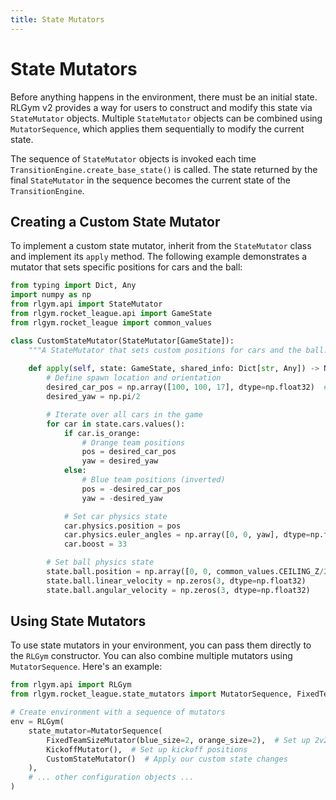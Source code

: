 ```yaml
---
title: State Mutators
---
```


# State Mutators

Before anything happens in the environment, there must be an initial state. RLGym v2 provides a way for users to construct and modify this state via `StateMutator` objects. Multiple `StateMutator` objects can be combined using `MutatorSequence`, which applies them sequentially to modify the current state.

The sequence of `StateMutator` objects is invoked each time `TransitionEngine.create_base_state()` is called. The state returned by the final `StateMutator` in the sequence becomes the current state of the `TransitionEngine`.

## Creating a Custom State Mutator

To implement a custom state mutator, inherit from the `StateMutator` class and implement its `apply` method. The following example demonstrates a mutator that sets specific positions for cars and the ball:

```python
from typing import Dict, Any
import numpy as np
from rlgym.api import StateMutator
from rlgym.rocket_league.api import GameState
from rlgym.rocket_league import common_values

class CustomStateMutator(StateMutator[GameState]):
    """A StateMutator that sets custom positions for cars and the ball."""
    
    def apply(self, state: GameState, shared_info: Dict[str, Any]) -> None:
        # Define spawn location and orientation
        desired_car_pos = np.array([100, 100, 17], dtype=np.float32)  # x, y, z
        desired_yaw = np.pi/2

        # Iterate over all cars in the game
        for car in state.cars.values():
            if car.is_orange:
                # Orange team positions
                pos = desired_car_pos
                yaw = desired_yaw
            else:
                # Blue team positions (inverted)
                pos = -desired_car_pos
                yaw = -desired_yaw

            # Set car physics state
            car.physics.position = pos
            car.physics.euler_angles = np.array([0, 0, yaw], dtype=np.float32)
            car.boost = 33

        # Set ball physics state
        state.ball.position = np.array([0, 0, common_values.CEILING_Z/2], dtype=np.float32)
        state.ball.linear_velocity = np.zeros(3, dtype=np.float32)
        state.ball.angular_velocity = np.zeros(3, dtype=np.float32)
```

## Using State Mutators

To use state mutators in your environment, you can pass them directly to the `RLGym` constructor. You can also combine multiple mutators using `MutatorSequence`. Here's an example:

```python
from rlgym.api import RLGym
from rlgym.rocket_league.state_mutators import MutatorSequence, FixedTeamSizeMutator, KickoffMutator

# Create environment with a sequence of mutators
env = RLGym(
    state_mutator=MutatorSequence(
        FixedTeamSizeMutator(blue_size=2, orange_size=2),  # Set up 2v2 game
        KickoffMutator(),  # Set up kickoff positions
        CustomStateMutator()  # Apply our custom state changes
    ),
    # ... other configuration objects ...
)
```